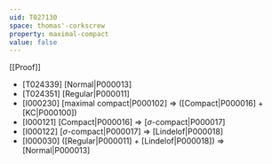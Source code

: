 ```yaml
---
uid: T027130
space: thomas'-corkscrew
property: maximal-compact
value: false
---
```

[[Proof]]

* [T024339] [Normal|P000013]
* [T024351] [Regular|P000011]
* [I000230] [maximal compact|P000102] => ([Compact|P000016] + [KC|P000100])
* [I000121] [Compact|P000016] => [$\sigma$-compact|P000017]
* [I000122] [$\sigma$-compact|P000017] => [Lindelof|P000018]
* [I000030] ([Regular|P000011] + [Lindelof|P000018]) => [Normal|P000013]

